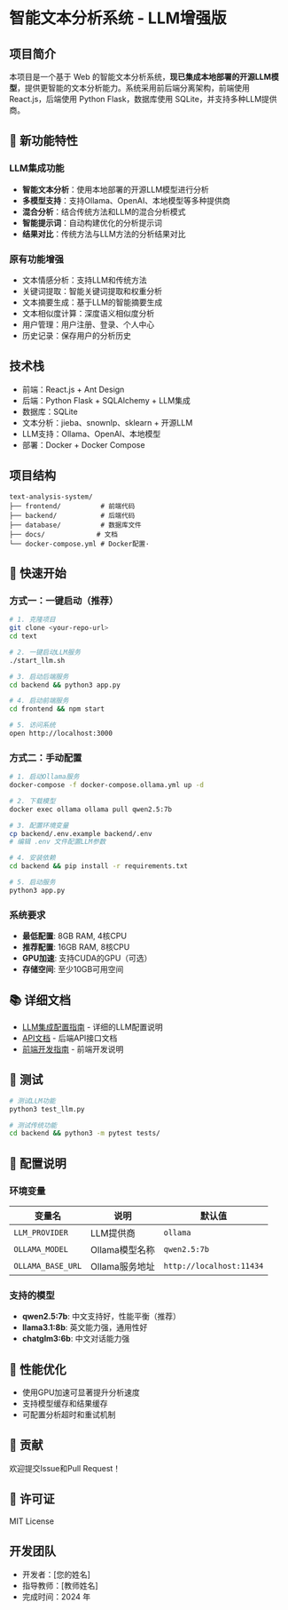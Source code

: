 # 智能文本分析系统 - LLM增强版

## 项目简介

本项目是一个基于 Web 的智能文本分析系统，**现已集成本地部署的开源LLM模型**，提供更智能的文本分析能力。系统采用前后端分离架构，前端使用 React.js，后端使用 Python Flask，数据库使用 SQLite，并支持多种LLM提供商。

## 🚀 新功能特性

### LLM集成功能
- **智能文本分析**：使用本地部署的开源LLM模型进行分析
- **多模型支持**：支持Ollama、OpenAI、本地模型等多种提供商
- **混合分析**：结合传统方法和LLM的混合分析模式
- **智能提示词**：自动构建优化的分析提示词
- **结果对比**：传统方法与LLM方法的分析结果对比

### 原有功能增强
- 文本情感分析：支持LLM和传统方法
- 关键词提取：智能关键词提取和权重分析
- 文本摘要生成：基于LLM的智能摘要生成
- 文本相似度计算：深度语义相似度分析
- 用户管理：用户注册、登录、个人中心
- 历史记录：保存用户的分析历史

## 技术栈

- 前端：React.js + Ant Design
- 后端：Python Flask + SQLAlchemy + LLM集成
- 数据库：SQLite
- 文本分析：jieba、snownlp、sklearn + 开源LLM
- LLM支持：Ollama、OpenAI、本地模型
- 部署：Docker + Docker Compose

## 项目结构

```
text-analysis-system/
├── frontend/          # 前端代码
├── backend/           # 后端代码
├── database/          # 数据库文件
├── docs/             # 文档
└── docker-compose.yml # Docker配置·
```

## 🚀 快速开始

### 方式一：一键启动（推荐）

```bash
# 1. 克隆项目
git clone <your-repo-url>
cd text

# 2. 一键启动LLM服务
./start_llm.sh

# 3. 启动后端服务
cd backend && python3 app.py

# 4. 启动前端服务
cd frontend && npm start

# 5. 访问系统
open http://localhost:3000
```

### 方式二：手动配置

```bash
# 1. 启动Ollama服务
docker-compose -f docker-compose.ollama.yml up -d

# 2. 下载模型
docker exec ollama ollama pull qwen2.5:7b

# 3. 配置环境变量
cp backend/.env.example backend/.env
# 编辑 .env 文件配置LLM参数

# 4. 安装依赖
cd backend && pip install -r requirements.txt

# 5. 启动服务
python3 app.py
```

### 系统要求

- **最低配置**: 8GB RAM, 4核CPU
- **推荐配置**: 16GB RAM, 8核CPU  
- **GPU加速**: 支持CUDA的GPU（可选）
- **存储空间**: 至少10GB可用空间

## 📚 详细文档

- [LLM集成配置指南](backend/LLM_SETUP.md) - 详细的LLM配置说明
- [API文档](backend/README.md) - 后端API接口文档
- [前端开发指南](frontend/README.md) - 前端开发说明

## 🧪 测试

```bash
# 测试LLM功能
python3 test_llm.py

# 测试传统功能
cd backend && python3 -m pytest tests/
```

## 🔧 配置说明

### 环境变量

| 变量名 | 说明 | 默认值 |
|--------|------|--------|
| `LLM_PROVIDER` | LLM提供商 | `ollama` |
| `OLLAMA_MODEL` | Ollama模型名称 | `qwen2.5:7b` |
| `OLLAMA_BASE_URL` | Ollama服务地址 | `http://localhost:11434` |

### 支持的模型

- **qwen2.5:7b**: 中文支持好，性能平衡（推荐）
- **llama3.1:8b**: 英文能力强，通用性好
- **chatglm3:6b**: 中文对话能力强

## 🚀 性能优化

- 使用GPU加速可显著提升分析速度
- 支持模型缓存和结果缓存
- 可配置分析超时和重试机制

## 🤝 贡献

欢迎提交Issue和Pull Request！

## 📄 许可证

MIT License

## 开发团队

- 开发者：[您的姓名]
- 指导教师：[教师姓名]
- 完成时间：2024 年
